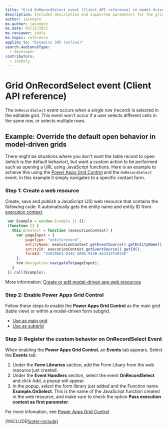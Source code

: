 ```yaml
---
title: "Grid OnRecordSelect event (Client API reference) in model-driven apps| MicrosoftDocs"
description: Includes description and supported parameters for the grid OnRecordSelect event.
author: jasongre
ms.author: jasongre
ms.date: 03/12/2022
ms.reviewer: jdaly
ms.topic: reference
applies_to: "Dynamics 365 (online)"
search.audienceType: 
  - developer
contributors:
  - JimDaly
---
```

# Grid OnRecordSelect event (Client API reference)

The `OnRecordSelect` event occurs when a single row (record) is selected in the editable grid. This event won't occur if a user selects different cells in the same row, or selects multiple rows. 

## Example: Override the default open behavior in model-driven grids 
There might be situations where you don't want the table record to open (which is the default behavior), but want a custom action to be performed such as opening a URL using JavaScript functions. Here is an example to acheive this using the [Power Apps Grid Control](../../../../../maker/model-driven-apps/the-power-apps-grid-control) and the `OnRecordSelect` event. In this example it simply navigates to a specific contact form.

### Step 1: Create a web resource

Create, save and publish a JavaScript (JS) web resource that contains the following code. It automatically gets the entity name and entity ID from [execution context](power-apps/developer/model-driven-apps/clientapi/reference/execution-context).

   ```JavaScript
    var Example = window.Example || {};
    (function () {
      this.OnSelect = function (executionContext) {
        var pageInput = {
            pageType: "entityrecord",
            entityName: executionContext.getEventSource().getEntityName(),
            entityId: executionContext.getEventSource().getId(),
            formId: "420786E3-D342-4A9A-914B-AA331FF2D25E"    
        };
        Xrm.Navigation.navigateTo(pageInput);
      }
    }).call(Example);
   ```

More information: [Create or edit model-driven app web resources ](../../../../../maker/model-driven-apps/create-edit-web-resources.md)

### Step 2: Enable Power Apps Grid Control 
Follow these steps to enable the **Power Apps Grid Control** as the main grid (table view) or within a model-driven form subgrid.
- [Use as main grid](../../../../../maker/model-driven-apps/the-power-apps-grid-control#add-the-power-apps-grid-control-to-views-for-an-entity)
- [Use as subgrid](../../../../../maker/model-driven-apps/the-power-apps-grid-control#add-the-power-apps-grid-control-to-a-subgrid)


### Step 3: Register the custom behavior on OnRecordSelect Event
When enabling the **Power Apps Grid Control**, an **Events** tab appears. Select the **Events** tab:
  1. Under the **Form Libraries** section, add the Form Libary from the web resource just created.
  2. Under the **Event Handlers** section, select the event **OnRecordSelect** and click Add, a popup will appear.
  3. In the popup, select the form library just added and the Function name **Example.OnSelect**. This is the name of the JavaScript function created in the web resource, and make sure to check the option **Pass execution context as first parameter**.


For more infomation, see [Power Apps Grid Control](../../../../../maker/model-driven-apps/the-power-apps-grid-control)

[!INCLUDE[footer-include](../../../../../includes/footer-banner.md)]
